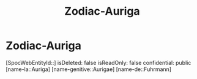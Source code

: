 ﻿---
title: "Zodiac-Auriga"
type: Zodiac
tags:
- astro/Zodiac

---

# Zodiac-Auriga

[SpocWebEntityId::]
isDeleted: false
isReadOnly: false
confidential: public
[name-la::Auriga]
[name-genitive::Aurigae]
[name-de::Fuhrmann]
